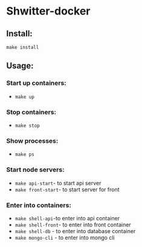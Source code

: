 # Shwitter-docker

## Install:
`make install`

## Usage:
### Start up containers:
- `make up`
### Stop containers:
- `make stop`
### Show processes:
- `make ps`
### Start node servers:
- `make api-start`- to start api server
- `make front-start`- to start server for front
### Enter into containers:
- `make shell-api`-to enter into api container
- `make shell-front`- to enter into front container
- `make shell-db` - to enter into database container
- `make mongo-cli` - to enter into mongo cli
